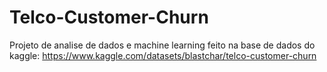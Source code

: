 # Telco-Customer-Churn
Projeto de analise de dados e machine learning feito na base de dados do kaggle: https://www.kaggle.com/datasets/blastchar/telco-customer-churn
